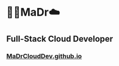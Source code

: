 # :rocket::cactus:MaDr:cloud:
## Full-Stack Cloud Developer
### [MaDrCloudDev.github.io](https://MaDrCloudDev.github.io)
